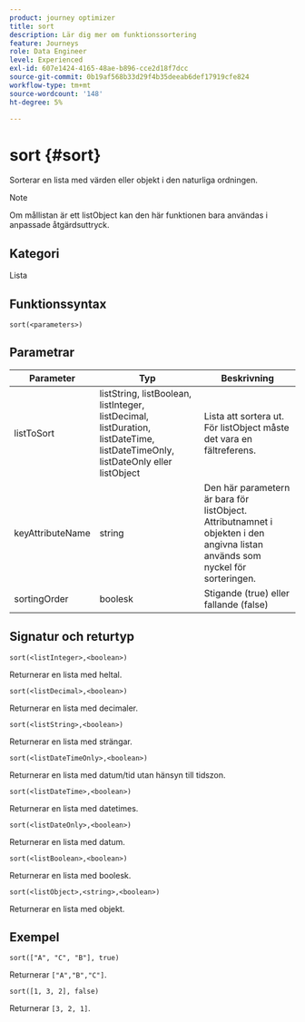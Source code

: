 ```yaml
---
product: journey optimizer
title: sort
description: Lär dig mer om funktionssortering
feature: Journeys
role: Data Engineer
level: Experienced
exl-id: 607e1424-4165-48ae-b896-cce2d18f7dcc
source-git-commit: 0b19af568b33d29f4b35deeab6def17919cfe824
workflow-type: tm+mt
source-wordcount: '148'
ht-degree: 5%

---
```


# sort {#sort}

Sorterar en lista med värden eller objekt i den naturliga ordningen.

>[!NOTE]
>
>Om mållistan är ett listObject kan den här funktionen bara användas i anpassade åtgärdsuttryck.

## Kategori

Lista

## Funktionssyntax

`sort(<parameters>)`

## Parametrar

| Parameter | Typ | Beskrivning |
|-----------|------------------|------------------|
| listToSort | listString, listBoolean, listInteger, listDecimal, listDuration, listDateTime, listDateTimeOnly, listDateOnly eller listObject | Lista att sortera ut. För listObject måste det vara en fältreferens. |
| keyAttributeName | string | Den här parametern är bara för listObject. Attributnamnet i objekten i den angivna listan används som nyckel för sorteringen. |
| sortingOrder | boolesk | Stigande (true) eller fallande (false) |

## Signatur och returtyp

`sort(<listInteger>,<boolean>)`

Returnerar en lista med heltal.

`sort(<listDecimal>,<boolean>)`

Returnerar en lista med decimaler.

`sort(<listString>,<boolean>)`

Returnerar en lista med strängar.

`sort(<listDateTimeOnly>,<boolean>)`

Returnerar en lista med datum/tid utan hänsyn till tidszon.

`sort(<listDateTime>,<boolean>)`

Returnerar en lista med datetimes.

`sort(<listDateOnly>,<boolean>)`

Returnerar en lista med datum.

`sort(<listBoolean>,<boolean>)`

Returnerar en lista med boolesk.

`sort(<listObject>,<string>,<boolean>)`

Returnerar en lista med objekt.

## Exempel

`sort(["A", "C", "B"], true)`

Returnerar `["A","B","C"]`.

`sort([1, 3, 2], false)`

Returnerar `[3, 2, 1]`.

